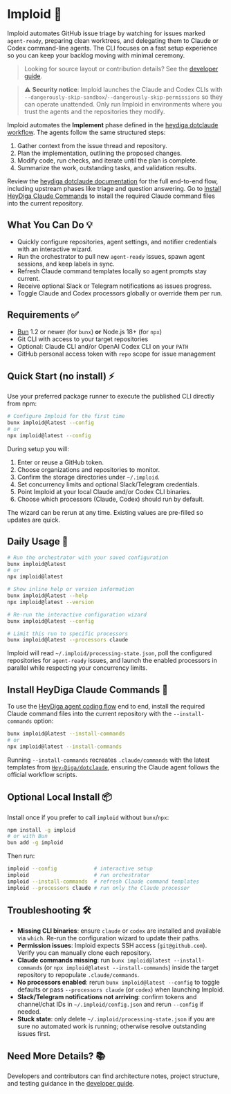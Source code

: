 # Imploid 🤖

Imploid automates GitHub issue triage by watching for issues marked `agent-ready`, preparing clean worktrees, and delegating them to Claude or Codex command-line agents. The CLI focuses on a fast setup experience so you can keep your backlog moving with minimal ceremony.

> Looking for source layout or contribution details? See the [developer guide](README.dev.md).

> ⚠️ **Security notice**: Imploid launches the Claude and Codex CLIs with `--dangerously-skip-sandbox`/`--dangerously-skip-permissions` so they can operate unattended. Only run Imploid in environments where you trust the agents and the repositories they modify.

Imploid automates the **Implement** phase defined in the [heydiga dotclaude workflow](https://github.com/Hey-Diga/dotclaude). The agents follow the same structured steps:

1. Gather context from the issue thread and repository.
2. Plan the implementation, outlining the proposed changes.
3. Modify code, run checks, and iterate until the plan is complete.
4. Summarize the work, outstanding tasks, and validation results.

Review the [heydiga dotclaude documentation](https://github.com/Hey-Diga/dotclaude) for the full end-to-end flow, including upstream phases like triage and question answering. Go to [Install HeyDiga Claude Commands](#install-heydiga-claude-commands) to install the required Claude command files into the current repository.

## What You Can Do 💡

- Quickly configure repositories, agent settings, and notifier credentials with an interactive wizard.
- Run the orchestrator to pull new `agent-ready` issues, spawn agent sessions, and keep labels in sync.
- Refresh Claude command templates locally so agent prompts stay current.
- Receive optional Slack or Telegram notifications as issues progress.
- Toggle Claude and Codex processors globally or override them per run.

## Requirements ✅

- [Bun](https://bun.sh/) 1.2 or newer (for `bunx`) **or** Node.js 18+ (for `npx`)
- Git CLI with access to your target repositories
- Optional: Claude CLI and/or OpenAI Codex CLI on your `PATH`
- GitHub personal access token with `repo` scope for issue management

## Quick Start (no install) ⚡

Use your preferred package runner to execute the published CLI directly from npm:

```bash
# Configure Imploid for the first time
bunx imploid@latest --config
# or
npx imploid@latest --config
```

During setup you will:

1. Enter or reuse a GitHub token.
2. Choose organizations and repositories to monitor.
3. Confirm the storage directories under `~/.imploid`.
4. Set concurrency limits and optional Slack/Telegram credentials.
5. Point Imploid at your local Claude and/or Codex CLI binaries.
6. Choose which processors (Claude, Codex) should run by default.

The wizard can be rerun at any time. Existing values are pre-filled so updates are quick.

## Daily Usage 🔁

```bash
# Run the orchestrator with your saved configuration
bunx imploid@latest
# or
npx imploid@latest

# Show inline help or version information
bunx imploid@latest --help
npx imploid@latest --version

# Re-run the interactive configuration wizard
bunx imploid@latest --config

# Limit this run to specific processors
bunx imploid@latest --processors claude
```

Imploid will read `~/.imploid/processing-state.json`, poll the configured repositories for `agent-ready` issues, and launch the enabled processors in parallel while respecting your concurrency limits.

## Install HeyDiga Claude Commands 🧩

To use the [HeyDiga agent coding flow](https://github.com/Hey-Diga/dotclaude) end to end, install the required Claude command files into the current repository with the `--install-commands` option:

```bash
bunx imploid@latest --install-commands
# or
npx imploid@latest --install-commands
```

Running `--install-commands` recreates `.claude/commands` with the latest templates from [`Hey-Diga/dotclaude`](https://github.com/Hey-Diga/dotclaude), ensuring the Claude agent follows the official workflow scripts.

## Optional Local Install 📦

Install once if you prefer to call `imploid` without `bunx`/`npx`:

```bash
npm install -g imploid
# or with Bun
bun add -g imploid
```

Then run:

```bash
imploid --config            # interactive setup
imploid                     # run orchestrator
imploid --install-commands  # refresh Claude command templates
imploid --processors claude # run only the Claude processor
```

## Troubleshooting 🛠️

- **Missing CLI binaries**: ensure `claude` or `codex` are installed and available via `which`. Re-run the configuration wizard to update their paths.
- **Permission issues**: Imploid expects SSH access (`git@github.com`). Verify you can manually clone each repository.
- **Claude commands missing**: run `bunx imploid@latest --install-commands` (or `npx imploid@latest --install-commands`) inside the target repository to repopulate `.claude/commands`.
- **No processors enabled**: rerun `bunx imploid@latest --config` to toggle defaults or pass `--processors claude` (or `codex`) when launching Imploid.
- **Slack/Telegram notifications not arriving**: confirm tokens and channel/chat IDs in `~/.imploid/config.json` and rerun `--config` if needed.
- **Stuck state**: only delete `~/.imploid/processing-state.json` if you are sure no automated work is running; otherwise resolve outstanding issues first.

## Need More Details? 📚

Developers and contributors can find architecture notes, project structure, and testing guidance in the [developer guide](README.dev.md).

